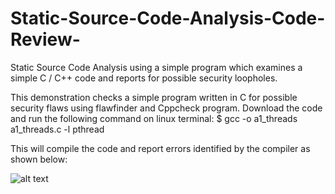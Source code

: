 # Static-Source-Code-Analysis-Code-Review-
Static Source Code Analysis using a simple program which examines a simple C / C++ code and reports for possible security loopholes.

This demonstration checks a simple program written in C for possible security flaws using flawfinder and Cppcheck program. Download the
code and run the following command on linux terminal:
   $ gcc -o a1_threads a1_threads.c -l pthread
   
This will compile the code and report errors identified by the compiler as shown below:

![alt text](https://image.ibb.co/nkwfC7/error.png)
